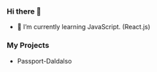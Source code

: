 ### Hi there 👋

- 🌱 I’m currently learning JavaScript. (React.js)

### My Projects

- Passport-Daldalso
